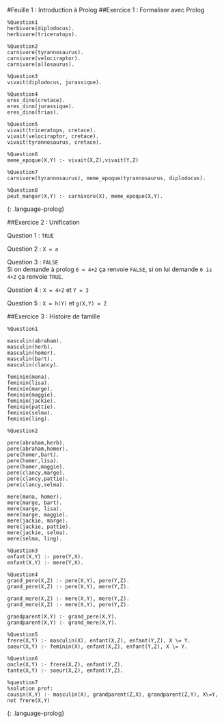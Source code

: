 #Feuille 1 : Introduction à Prolog
##Exercice 1 : Formaliser avec Prolog

~~~
%Question1
herbivore(diplodocus).
herbivore(triceratops).

%Question2
carnivore(tyrannosaurus).
carnivore(velociraptor).
carnivore(allosaurus).

%Question3
vivait(diplodocus, jurassique).

%Question4
eres_dino(cretace).
eres_dino(jurassique).
eres_dino(trias).

%Question5
vivait(triceratops, cretace).
vivait(velociraptor, cretace).
vivait(tyrannosaurus, cretace).

%Question6
meme_epoque(X,Y) :- vivait(X,Z),vivait(Y,Z)

%Question7
carnivore(tyrannosaurus), meme_epoque(tyrannosaurus, diplodocus).

%Question8
peut_manger(X,Y) :- carnivore(X), meme_epoque(X,Y).
~~~
{: .language-prolog}

##Exercice 2 : Unification

Question 1 : `TRUE`

Question 2 : `X = a`

Question 3 : `FALSE`  
Si on demande à prolog `6 = 4+2` ça renvoie `FALSE`, si on lui demande `6 is 4+2` ça renvoie `TRUE`.

Question 4 : `X = 4+2` et `Y = 3`

Question 5 : `X = h(Y)` et `g(X,Y) = Z`

##Exercice 3 : Histoire de famille

~~~
%Question1

masculin(abraham).
masculin(herb).
masculin(homer).
masculin(bart).
masculin(clancy).

feminin(mona).
feminin(lisa).
feminin(marge).
feminin(maggie).
feminin(jackie).
feminin(pattie).
feminin(selma).
feminin(ling).

%Question2

pere(abraham,herb).
pere(abraham,homer).
pere(homer,bart).
pere(homer,lisa).
pere(homer,maggie).
pere(clancy,marge).
pere(clancy,pattie).
pere(clancy,selma).

mere(mona, homer).
mere(marge, bart).
mere(marge, lisa).
mere(marge, maggie).
mere(jackie, marge).
mere(jackie, pattie).
mere(jackie, selma).
mere(selma, ling).

%Question3
enfant(X,Y) :- pere(Y,X).
enfant(X,Y) :- mere(Y,X).

%Question4
grand_pere(X,Z) :- pere(X,Y), pere(Y,Z).
grand_pere(X,Z) :- pere(X,Y), mere(Y,Z).

grand_mere(X,Z) :- mere(X,Y), mere(Y,Z).
grand_mere(X,Z) :- mere(X,Y), pere(Y,Z).

grandparent(X,Y) :- grand_pere(X,Y).
grandparent(X,Y) :- grand_mere(X,Y).

%Question5
frere(X,Y) :- masculin(X), enfant(X,Z), enfant(Y,Z), X \= Y.
soeur(X,Y) :- feminin(X), enfant(X,Z), enfant(Y,Z), X \= Y.

%Question6
oncle(X,Y) :- frere(X,Z), enfant(Y,Z).
tante(X,Y) :- soeur(X,Z), enfant(Y,Z).

%question7
%solution prof:
cousin(X,Y) :- masculin(X), grandparent(Z,X), grandparent(Z,Y), X\=Y, not frere(X,Y)
~~~
{: .language-prolog}